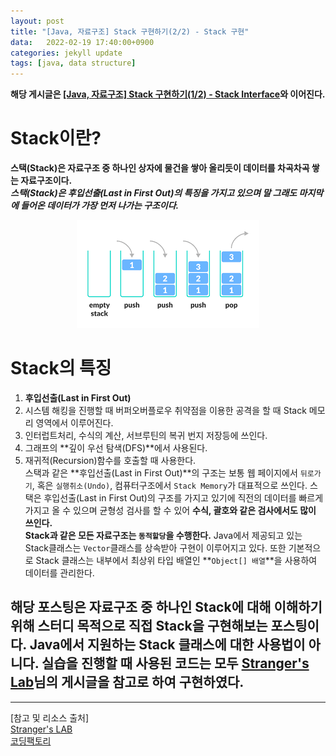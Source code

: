 ```yaml
---
layout: post
title: "[Java, 자료구조] Stack 구현하기(2/2) - Stack 구현"
data:   2022-02-19 17:40:00+0900
categories: jekyll update
tags: [java, data structure]
---
```

**해당 게시글은 [[Java, 자료구조] Stack 구현하기(1/2) - Stack Interface]()와 이어진다.**
# Stack이란?
**스택(Stack)은 자료구조 중 하나인 상자에 물건을 쌓아 올리듯이 데이터를 차곡차곡 쌓는 자료구조이다.**  
***스택(Stack)은 후입선출(Last in First Out)의 특징을 가지고 있으며 말 그래도 마지막에 들어온 데이터가 가장 먼저 나가는 구조이다.***
<p align="center"><img src="/assets/img/blog/정보/스택.png"></p>

# Stack의 특징
1. **후입선출(Last in First Out)**  
2. 시스템 해킹을 진행할 때 버퍼오버플로우 취약점을 이용한 공격을 할 때 Stack 메모리 영역에서 이루어진다.  
3. 인터럽트처리, 수식의 계산, 서브루틴의 복귀 번지 저장등에 쓰인다.  
4. 그래프의 **깊이 우선 탐색(DFS)**에서 사용된다.  
5. 재귀적(Recursion)함수를 호출할 때 사용한다.  
스택과 같은 **후입선출(Last in First Out)**의 구조는 보통 웹 페이지에서 `뒤로가기`, 혹은 `실행취소(Undo)`, 컴퓨터구조에서 `Stack Memory`가 대표적으로 쓰인다. 스택은 후입선출(Last in First Out)의 구조를 가지고 있기에 직전의 데이터를 빠르게 가지고 올 수 있으며 균형성 검사를 할 수 있어 **수식, 괄호와 같은 검사에서도 많이 쓰인다.**  
**Stack과 같은 모든 자료구조는 `동적할당`을 수행한다.** Java에서 제공되고 있는 Stack클래스는 `Vector`클래스를 상속받아 구현이 이루어지고 있다. 또한 기본적으로 Stack 클래스는 내부에서 최상위 타입 배열인 **`Object[] 배열`**을 사용하여 데이터를 관리한다.  
  
해당 포스팅은 자료구조 중 하나인 **Stack**에 대해 이해하기 위해 스터디 목적으로 직접 Stack을 구현해보는 포스팅이다. Java에서 지원하는 Stack 클래스에 대한 사용법이 아니다. 실습을 진행할 때 사용된 코드는 모두 [Stranger's Lab](https://st-lab.tistory.com/173)님의 게시글을 참고로 하여 구현하였다.
---  

  
  
  
---  
[참고 및 리소스 출처]  
[Stranger's LAB](https://st-lab.tistory.com/173)  
[코딩팩토리](https://coding-factory.tistory.com/601)  